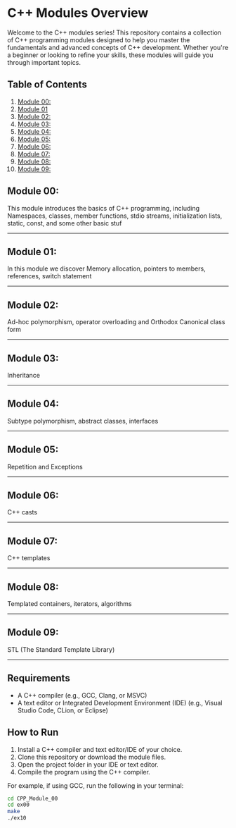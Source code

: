 # C++ Modules Overview

Welcome to the C++ modules series! This repository contains a collection of C++ programming modules designed to help you master the fundamentals and advanced concepts of C++ development. Whether you're a beginner or looking to refine your skills, these modules will guide you through important topics.

## Table of Contents

1. [Module 00:](#module-00)
2. [Module 01](#module-01)
3. [Module 02:](#module-02)
4. [Module 03:](#module-03)
5. [Module 04:](#module-04)
6. [Module 05:](#module-05)
7. [Module 06:](#module-06)
8. [Module 07:](#module-07)
9. [Module 08:](#module-08)
10. [Module 09:](#module-09)

## Module 00:

This module introduces the basics of C++ programming, including Namespaces, classes, member functions, stdio streams, initialization lists, static, const, and some other basic stuf

---

## Module 01:

In this module we discover Memory allocation, pointers to members, references, switch statement

---

## Module 02:

Ad-hoc polymorphism, operator overloading and Orthodox Canonical class form

---

## Module 03:

Inheritance

---

## Module 04:

 Subtype polymorphism, abstract classes, interfaces

---

## Module 05:

Repetition and Exceptions

---

## Module 06:

 C++ casts

---

## Module 07:

C++ templates

---

## Module 08:

 Templated containers, iterators, algorithms

---

## Module 09:

 STL (The Standard Template Library)

---

## Requirements

- A C++ compiler (e.g., GCC, Clang, or MSVC)
- A text editor or Integrated Development Environment (IDE) (e.g., Visual Studio Code, CLion, or Eclipse)

## How to Run

1. Install a C++ compiler and text editor/IDE of your choice.
2. Clone this repository or download the module files.
3. Open the project folder in your IDE or text editor.
4. Compile the program using the C++ compiler.

For example, if using GCC, run the following in your terminal:

```bash
cd CPP_Module_00
cd ex00
make
./ex10

